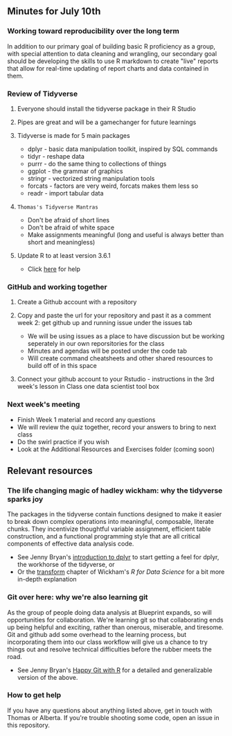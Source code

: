 ## Minutes for July 10th

### Working toward reproducibility over the long term

In addition to our primary goal of building basic R proficiency as a group, with special attention to data cleaning and wrangling, our secondary goal should be developing the skills to use R markdown to create "live" reports that allow for real-time updating of report charts and data contained in them.  

### Review of Tidyverse

1. Everyone should install the tidyverse package in their R Studio  
2. Pipes are great and will be a gamechanger for future learnings  
3. Tidyverse is made for 5 main packages  

    * dplyr - basic data manipulation toolkit, inspired by SQL commands  
    * tidyr - reshape data
    * purrr - do the same thing to collections of things 
    * ggplot - the grammar of graphics
    * stringr - vectorized string manipulation tools
    * forcats - factors are very weird, forcats makes them less so
    * readr - import tabular data

4. `Thomas's Tidyverse Mantras`  

    * Don't be afraid of short lines  
    * Don't be afraid of white space  
    * Make assignments meaningful (long and useful is always better than short and meaningless)  

5. Update R to at least version 3.6.1  

    * Click [here](https://bootstrappers.umassmed.edu/bootstrappers-courses/courses/rCourse/Additional_Resources/Updating_R.html) for help
  
    
### GitHub and working together

1. Create a Github account with a repository  
2. Copy and paste the url for your repository and past it as a comment week 2: get github up and running issue under the issues tab  

    * We will be using issues as a place to have discussion but be working seperately in our own reporsitories for the class  
    * Minutes and agendas will be posted under the code tab 
    * Will create command cheatsheets and other shared resources to build off of in this space

3. Connect your github account to your Rstudio - instructions in the 3rd week's lesson in Class one data scientist tool box   

### Next week's meeting

* Finish Week 1 material and record any questions
* We will review the quiz together, record your answers to bring to next class
* Do the swirl practice if you wish
* Look at the Additional Resources and Exercises folder (coming soon)
    

## Relevant resources

### The life changing magic of hadley wickham: why the tidyverse sparks joy 

The packages in the tidyverse contain functions designed to make it easier to break down complex operations into meaningful, composable, literate chunks. They incentivize thoughtful variable assignment, efficient table construction, and a functional programming style that are all critical components of effective data analysis code. 

- See Jenny Bryan's [introduction to dplyr](http://stat545.com/block009_dplyr-intro.html) to start getting a feel for dplyr, the workhorse of the tidyverse, or 
- Or the [transform](https://r4ds.had.co.nz/transform.html) chapter of Wickham's *R for Data Science* for a bit more in-depth explanation

### Git over here: why we're also learning git

As the group of people doing data analysis at Blueprint expands, so will opportunities for collaboration. We're learning git so that collaborating ends up being helpful and exciting, rather than onerous, miserable, and tiresome. 
Git and github add some overhead to the learning process, but incorporating them into our class workflow will give us a chance to try things out and resolve technical difficulties before the rubber meets the road. 

- See Jenny Bryan's [Happy Git with R](https://happygitwithr.com/big-picture.html) for a detailed and generalizable version of the above. 

### How to get help

If you have any questions about anything listed above, get in touch with Thomas or Alberta. If you're trouble shooting some code, open an issue in this repository. 
    
